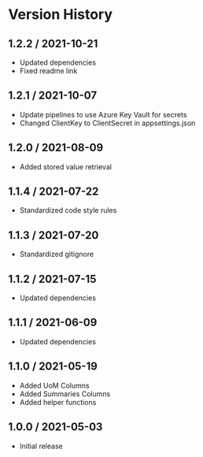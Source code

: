 # Version History

## 1.2.2 / 2021-10-21

- Updated dependencies
- Fixed readme link

## 1.2.1 / 2021-10-07

- Update pipelines to use Azure Key Vault for secrets
- Changed ClientKey to ClientSecret in appsettings.json

## 1.2.0 / 2021-08-09

- Added stored value retrieval

## 1.1.4 / 2021-07-22

- Standardized code style rules

## 1.1.3 / 2021-07-20

- Standardized gitignore

## 1.1.2 / 2021-07-15

- Updated dependencies

## 1.1.1 / 2021-06-09

- Updated dependencies

## 1.1.0 / 2021-05-19

- Added UoM Columns
- Added Summaries Columns
- Added helper functions

## 1.0.0 / 2021-05-03

- Initial release
